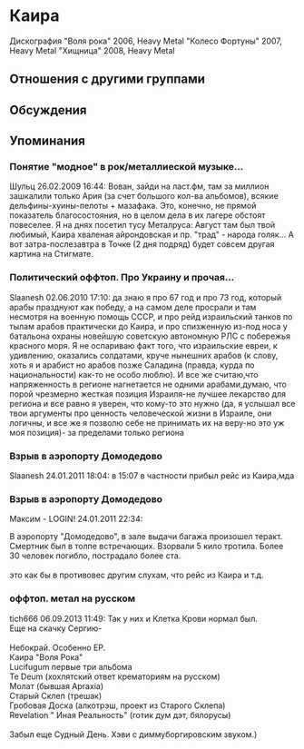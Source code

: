 # Каира

Дискография
"Воля рока" 2006, Heavy Metal
"Колесо Фортуны" 2007, Heavy Metal
"Хищница" 2008, Heavy Metal

## Отношения с другими группами


## Обсуждения


## Упоминания

### Понятие &quot;модное&quot; в рок/металлиеской музыке...

Шульц 26.02.2009 16:44:
Вован, зайди на ласт.фм, там за миллион зашкалили только Ария (за счет большого кол-ва альбомов), всякие дельфины-хуины-пелоты + мазафака. Это, конечно, не прямой показатель благосостояния, но в целом дела в их лагере обстоят повеселее. Я на днях посетил тусу Металруса: Август там был твой любимый, Каира хваленая айрондовская и пр. "трад" - народа голяк... А вот затра-послезавтра в Точке (2 дня подряд) будет совсем другая картина на Стигмате.

### Политический оффтоп. Про Украину и прочая...

Slaanesh 02.06.2010 17:10:
да знаю я про 67 год и про 73 год, который арабы празднуют как победу, а на самом деле просрали и там несмотря на военную помощь СССР, и про рейд израильский танков по тылам арабов практически до Каира, и про спизженную из-под носа у батальона охраны новейшую советскую автономную РЛС с побережья красного моря. Я не оспариваю факт того, что израильские евреи, к удивлению, оказались солдатами, круче нынешних арабов (к слову, хоть я и арабист но арабов позже Саладина (правда, курда по национальности) как-то не особо люблю). И все же считаю,что напряженность в регионе нагнетается не одними арабами,думаю, что порой чрезмерно жесткая позиция Израиля-не лучшее лекарство для региона и все равно я уверен, что кому-то это нужно (да, я услышал все твои аргументы про ценность человеческой жизни в Израиле, они логичны, и все же я позволю себе не принимать их на веру-но это уж моя позиция)- за пределами только региона

### Взрыв в аэропорту Домодедово

Slaanesh 24.01.2011 18:04:
в 15:07 в частности прибыл рейс из Каира,мда

### Взрыв в аэропорту Домодедово

Максим - LOGIN! 24.01.2011 22:34:
<DIV CLASS="quote">В аэропорту "Домодедово", в зале выдачи багажа произошел теракт. Смертник был в толпе встречающих. Взорвали 5 кило тротила. Более 30 человек погибло, пострадало более ста.</DIV><BR>это как бы в противовес другим слухам, что рейс из Каира и т.д.

### оффтоп. метал на русском

tich666 06.09.2013 11:49:
Так у них и Клетка Крови нормал был.<BR>Еще на скачку Сергию-<BR><BR>Небокрай. Особенно ЕР.<BR>Каира "Воля Рока"<BR>Lucifugum первые три альбома<BR>Te Deum (хохлятский ответ крематориям на русском)<BR>Молат (бывшая Apraxia)<BR>Старый Склеп (трешак)<BR>Гробовая Доска (алкотрэш, проект из Старого Склепа)<BR>Revelation " Иная Реальность" (готик дум дэт, бялорусы)<BR><BR>Забыл еще Судный День. Хэви с диммуборгировским звуком.)

